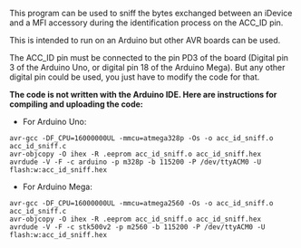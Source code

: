 This program can be used to sniff the bytes exchanged between
an iDevice and a MFI accessory during the identification process on
the ACC_ID pin.

This is intended to run on an Arduino but other AVR boards can be used.

The ACC_ID pin must be connected to the pin PD3 of the board
(Digital pin 3 of the Arduino Uno, or digital pin 18 of the Arduino Mega).
But any other digital pin could be used, you just have to modify the code for that.

**The code is not written with the Arduino IDE. Here are instructions
for compiling and uploading the code:**

 - For Arduino Uno:
```
avr-gcc -DF_CPU=16000000UL -mmcu=atmega328p -Os -o acc_id_sniff.o acc_id_sniff.c
avr-objcopy -O ihex -R .eeprom acc_id_sniff.o acc_id_sniff.hex
avrdude -V -F -c arduino -p m328p -b 115200 -P /dev/ttyACM0 -U flash:w:acc_id_sniff.hex
```

 - For Arduino Mega:
```
avr-gcc -DF_CPU=16000000UL -mmcu=atmega2560 -Os -o acc_id_sniff.o acc_id_sniff.c
avr-objcopy -O ihex -R .eeprom acc_id_sniff.o acc_id_sniff.hex
avrdude -V -F -c stk500v2 -p m2560 -b 115200 -P /dev/ttyACM0 -U flash:w:acc_id_sniff.hex
```
